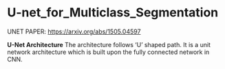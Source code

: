 # U-net_for_Multiclass_Segmentation

UNET PAPER: <link>https://arxiv.org/abs/1505.04597</link>

<b>U-Net Architecture</b>
The architecture follows ‘U’ shaped path. It is a unit network architecture which is built upon the fully connected network in CNN.
